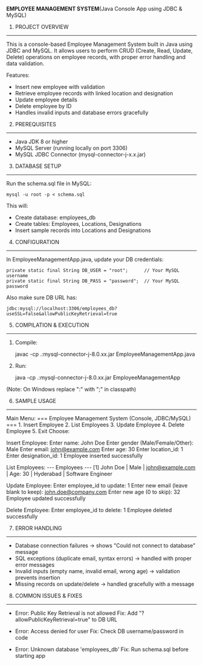 **EMPLOYEE MANAGEMENT SYSTEM**(Java Console App using JDBC & MySQL)
1. PROJECT OVERVIEW
-------------------
This is a console-based Employee Management System built in Java using JDBC and MySQL.
It allows users to perform CRUD (Create, Read, Update, Delete) operations on employee records,
with proper error handling and data validation.

Features:
- Insert new employee with validation
- Retrieve employee records with linked location and designation
- Update employee details
- Delete employee by ID
- Handles invalid inputs and database errors gracefully


2. PREREQUISITES
----------------
- Java JDK 8 or higher
- MySQL Server (running locally on port 3306)
- MySQL JDBC Connector (mysql-connector-j-x.x.jar)


3. DATABASE SETUP
-----------------
Run the schema.sql file in MySQL:

    mysql -u root -p < schema.sql

This will:
- Create database: employees_db
- Create tables: Employees, Locations, Designations
- Insert sample records into Locations and Designations


4. CONFIGURATION
----------------
In EmployeeManagementApp.java, update your DB credentials:

    private static final String DB_USER = "root";      // Your MySQL username
    private static final String DB_PASS = "password";  // Your MySQL password

Also make sure DB URL has:

    jdbc:mysql://localhost:3306/employees_db?useSSL=false&allowPublicKeyRetrieval=true


5. COMPILATION & EXECUTION
--------------------------
1) Compile:

    javac -cp .:mysql-connector-j-8.0.xx.jar EmployeeManagementApp.java

2) Run:

    java -cp .:mysql-connector-j-8.0.xx.jar EmployeeManagementApp

(Note: On Windows replace ":" with ";" in classpath)


6. SAMPLE USAGE
---------------
Main Menu:
    === Employee Management System (Console, JDBC/MySQL) ===
    1. Insert Employee
    2. List Employees
    3. Update Employee
    4. Delete Employee
    5. Exit
    Choose:

Insert Employee:
    Enter name: John Doe
    Enter gender (Male/Female/Other): Male
    Enter email: john@example.com
    Enter age: 30
    Enter location_id: 1
    Enter designation_id: 1
    Employee inserted successfully

List Employees:
    --- Employees ---
    [1] John Doe | Male | john@example.com | Age: 30 | Hyderabad | Software Engineer

Update Employee:
    Enter employee_id to update: 1
    Enter new email (leave blank to keep): john.doe@company.com
    Enter new age (0 to skip): 32
    Employee updated successfully

Delete Employee:
    Enter employee_id to delete: 1
    Employee deleted successfully


7. ERROR HANDLING
-----------------
- Database connection failures → shows "Could not connect to database" message
- SQL exceptions (duplicate email, syntax errors) → handled with proper error messages
- Invalid inputs (empty name, invalid email, wrong age) → validation prevents insertion
- Missing records on update/delete → handled gracefully with a message


8. COMMON ISSUES & FIXES
------------------------
- Error: Public Key Retrieval is not allowed
  Fix: Add "?allowPublicKeyRetrieval=true" to DB URL

- Error: Access denied for user
  Fix: Check DB username/password in code

- Error: Unknown database 'employees_db'
  Fix: Run schema.sql before starting app


